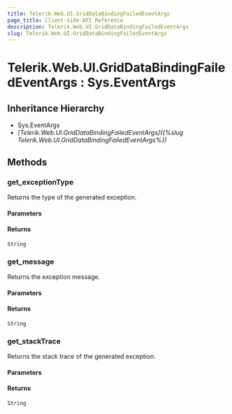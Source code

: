 ```yaml
---
title: Telerik.Web.UI.GridDataBindingFailedEventArgs
page_title: Client-side API Reference
description: Telerik.Web.UI.GridDataBindingFailedEventArgs
slug: Telerik.Web.UI.GridDataBindingFailedEventArgs
---
```


# Telerik.Web.UI.GridDataBindingFailedEventArgs : Sys.EventArgs 

## Inheritance Hierarchy

* Sys.EventArgs
* *[Telerik.Web.UI.GridDataBindingFailedEventArgs]({%slug Telerik.Web.UI.GridDataBindingFailedEventArgs%})*


## Methods

###  get_exceptionType

Returns the type of the generated exception.

#### Parameters

#### Returns

`String` 

### get_message

Returns the exception message.

#### Parameters

#### Returns

`String` 

### get_stackTrace

Returns the stack trace of the generated exception.

#### Parameters

#### Returns

`String` 



